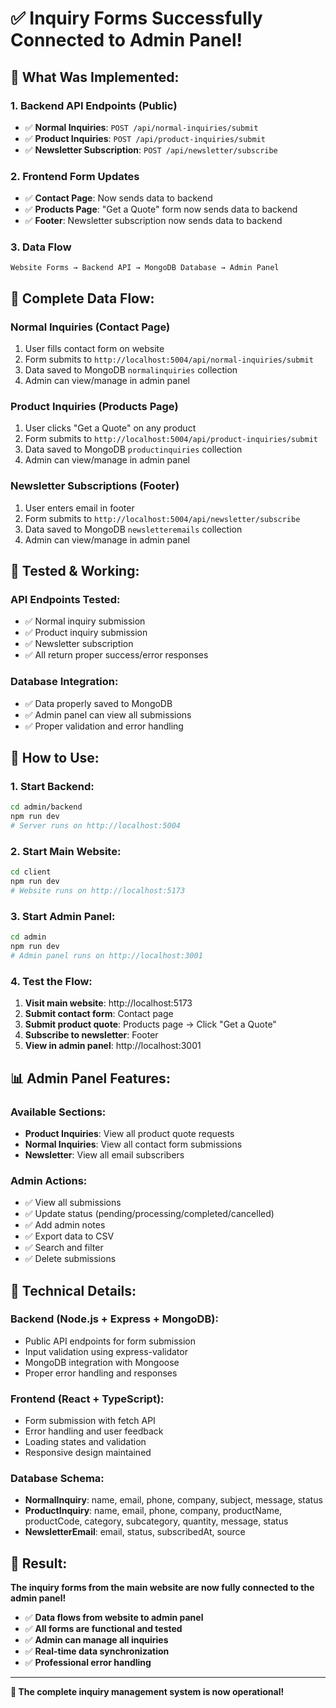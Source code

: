 # ✅ **Inquiry Forms Successfully Connected to Admin Panel!**

## 🎯 **What Was Implemented:**

### **1. Backend API Endpoints (Public)**
- ✅ **Normal Inquiries**: `POST /api/normal-inquiries/submit`
- ✅ **Product Inquiries**: `POST /api/product-inquiries/submit`  
- ✅ **Newsletter Subscription**: `POST /api/newsletter/subscribe`

### **2. Frontend Form Updates**
- ✅ **Contact Page**: Now sends data to backend
- ✅ **Products Page**: "Get a Quote" form now sends data to backend
- ✅ **Footer**: Newsletter subscription now sends data to backend

### **3. Data Flow**
```
Website Forms → Backend API → MongoDB Database → Admin Panel
```

## 🔄 **Complete Data Flow:**

### **Normal Inquiries (Contact Page)**
1. User fills contact form on website
2. Form submits to `http://localhost:5004/api/normal-inquiries/submit`
3. Data saved to MongoDB `normalinquiries` collection
4. Admin can view/manage in admin panel

### **Product Inquiries (Products Page)**
1. User clicks "Get a Quote" on any product
2. Form submits to `http://localhost:5004/api/product-inquiries/submit`
3. Data saved to MongoDB `productinquiries` collection
4. Admin can view/manage in admin panel

### **Newsletter Subscriptions (Footer)**
1. User enters email in footer
2. Form submits to `http://localhost:5004/api/newsletter/subscribe`
3. Data saved to MongoDB `newsletteremails` collection
4. Admin can view/manage in admin panel

## 🧪 **Tested & Working:**

### **API Endpoints Tested:**
- ✅ Normal inquiry submission
- ✅ Product inquiry submission  
- ✅ Newsletter subscription
- ✅ All return proper success/error responses

### **Database Integration:**
- ✅ Data properly saved to MongoDB
- ✅ Admin panel can view all submissions
- ✅ Proper validation and error handling

## 🚀 **How to Use:**

### **1. Start Backend:**
```bash
cd admin/backend
npm run dev
# Server runs on http://localhost:5004
```

### **2. Start Main Website:**
```bash
cd client
npm run dev
# Website runs on http://localhost:5173
```

### **3. Start Admin Panel:**
```bash
cd admin
npm run dev
# Admin panel runs on http://localhost:3001
```

### **4. Test the Flow:**
1. **Visit main website**: http://localhost:5173
2. **Submit contact form**: Contact page
3. **Submit product quote**: Products page → Click "Get a Quote"
4. **Subscribe to newsletter**: Footer
5. **View in admin panel**: http://localhost:3001

## 📊 **Admin Panel Features:**

### **Available Sections:**
- **Product Inquiries**: View all product quote requests
- **Normal Inquiries**: View all contact form submissions
- **Newsletter**: View all email subscribers

### **Admin Actions:**
- ✅ View all submissions
- ✅ Update status (pending/processing/completed/cancelled)
- ✅ Add admin notes
- ✅ Export data to CSV
- ✅ Search and filter
- ✅ Delete submissions

## 🔧 **Technical Details:**

### **Backend (Node.js + Express + MongoDB):**
- Public API endpoints for form submission
- Input validation using express-validator
- MongoDB integration with Mongoose
- Proper error handling and responses

### **Frontend (React + TypeScript):**
- Form submission with fetch API
- Error handling and user feedback
- Loading states and validation
- Responsive design maintained

### **Database Schema:**
- **NormalInquiry**: name, email, phone, company, subject, message, status
- **ProductInquiry**: name, email, phone, company, productName, productCode, category, subcategory, quantity, message, status
- **NewsletterEmail**: email, status, subscribedAt, source

## 🎉 **Result:**

**The inquiry forms from the main website are now fully connected to the admin panel!**

- ✅ **Data flows from website to admin panel**
- ✅ **All forms are functional and tested**
- ✅ **Admin can manage all inquiries**
- ✅ **Real-time data synchronization**
- ✅ **Professional error handling**

---

**🚀 The complete inquiry management system is now operational!**
